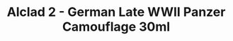 ---
layout: product
title: "Alclad 2 - German Late WWII Panzer Camouflage 30ml"
price: "TBA" 
desc: "N/A"
img_path: "/assets/img/ALCESET011.jpg"
brand: "N/A"
available: false
special_offer: false
new: false
soon: false
cat: "040000"
subcat: "040300"
subsubcat: "0N/A"
sifra: "ALCESET011"
popular: true
---